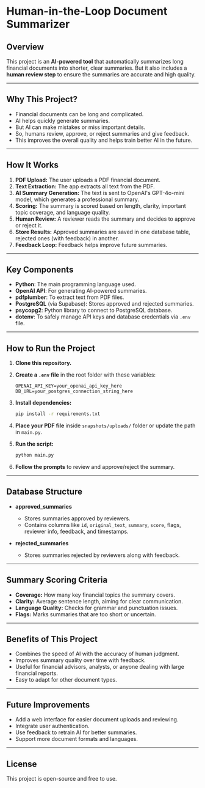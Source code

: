 # Human-in-the-Loop Document Summarizer

## Overview

This project is an **AI-powered tool** that automatically summarizes long financial documents into shorter, clear summaries. But it also includes a **human review step** to ensure the summaries are accurate and high quality.

---

## Why This Project?

- Financial documents can be long and complicated.
- AI helps quickly generate summaries.
- But AI can make mistakes or miss important details.
- So, humans review, approve, or reject summaries and give feedback.
- This improves the overall quality and helps train better AI in the future.

---

## How It Works

1. **PDF Upload:** The user uploads a PDF financial document.
2. **Text Extraction:** The app extracts all text from the PDF.
3. **AI Summary Generation:** The text is sent to OpenAI's GPT-4o-mini model, which generates a professional summary.
4. **Scoring:** The summary is scored based on length, clarity, important topic coverage, and language quality.
5. **Human Review:** A reviewer reads the summary and decides to approve or reject it.
6. **Store Results:** Approved summaries are saved in one database table, rejected ones (with feedback) in another.
7. **Feedback Loop:** Feedback helps improve future summaries.

---

## Key Components

- **Python**: The main programming language used.
- **OpenAI API**: For generating AI-powered summaries.
- **pdfplumber**: To extract text from PDF files.
- **PostgreSQL** (via Supabase): Stores approved and rejected summaries.
- **psycopg2**: Python library to connect to PostgreSQL database.
- **dotenv**: To safely manage API keys and database credentials via `.env` file.

---

## How to Run the Project

1. **Clone this repository.**

2. **Create a `.env` file** in the root folder with these variables:
    ```env
    OPENAI_API_KEY=your_openai_api_key_here
    DB_URL=your_postgres_connection_string_here
    ```

3. **Install dependencies:**
    ```bash
    pip install -r requirements.txt
    ```

4. **Place your PDF file** inside `snapshots/uploads/` folder or update the path in `main.py`.

5. **Run the script:**
    ```bash
    python main.py
    ```

6. **Follow the prompts** to review and approve/reject the summary.

---

## Database Structure

- **approved_summaries**
  - Stores summaries approved by reviewers.
  - Contains columns like `id`, `original_text`, `summary`, `score`, flags, reviewer info, feedback, and timestamps.

- **rejected_summaries**
  - Stores summaries rejected by reviewers along with feedback.

---

## Summary Scoring Criteria

- **Coverage:** How many key financial topics the summary covers.
- **Clarity:** Average sentence length, aiming for clear communication.
- **Language Quality:** Checks for grammar and punctuation issues.
- **Flags:** Marks summaries that are too short or uncertain.

---

## Benefits of This Project

- Combines the speed of AI with the accuracy of human judgment.
- Improves summary quality over time with feedback.
- Useful for financial advisors, analysts, or anyone dealing with large financial reports.
- Easy to adapt for other document types.

---

## Future Improvements

- Add a web interface for easier document uploads and reviewing.
- Integrate user authentication.
- Use feedback to retrain AI for better summaries.
- Support more document formats and languages.

---

## License

This project is open-source and free to use.

